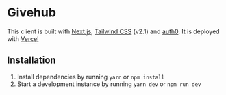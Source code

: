 # Givehub

This client is built with [Next.js](https://nextjs.org/), [Tailwind CSS](https://tailwindcss.com/) (v2.1) and [auth0](https://auth0.com/). It is deployed with [Vercel](https://vercel.com/)

## Installation

1. Install dependencies by running `yarn` or `npm install`
2. Start a development instance by running `yarn dev` or `npm run dev`

